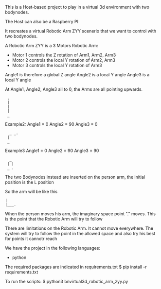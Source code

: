 This is a Host-based project to play in a virtual 3d environment with two bodynodes.

The Host can also be a Raspberry PI

It recreates a virtual Robotic Arm ZYY scenerio that we want to control with two bodynodes.

A Robotic Arm ZYY is a 3 Motors Robotic Arm:
- Motor 1 controls the Z rotation of Arm1, Arm2, Arm3
- Motor 2 controls the local Y rotation of Arm2, Arm3
- Motor 3 controls the local Y rotation of Arm3

Angle1 is therefore a global Z angle
Angle2 is a local Y angle
Angle3 is a local Y angle

At Angle1, Angle2, Angle3 all to 0, the Arms are all pointing upwards.

     .
     |
     |
     |
     _

Example2:
Angle1 = 0
Angle2 = 90
Angle3 = 0

      _ _.
     |
     _

Example3
Angle1 = 0
Angle2 = 90
Angle3 = 90

      _ 
     | |
     _ .


The two Bodynodes instead are inserted on the person arm, the initial position is the L position

So the arm will be like this


    |
    |___.

When the person moves his arm, the imaginary space point "." moves.
This is the point that the Robotic Arm will try to follow

There are limitations on the Robotic Arm. It cannot move everywhere.
The system will try to follow the point in the allowed space and also
try his best for points it cannotr reach

We have the project in the following languages:
- python

The required packages are indicated in requirements.txt
$ pip install -r requirements.txt 

To run the scripts:
$ python3 bnvirtual3d_robotic_arm_zyy.py


